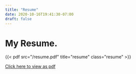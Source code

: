 ```yaml
---
title: "Resume"
date: 2020-10-16T19:41:30-07:00
draft: false
---
```

# My Resume.

{{< pdf src="/resume.pdf" title="resume" class="resume" >}}

[Click here to view as pdf](/resume.pdf)
